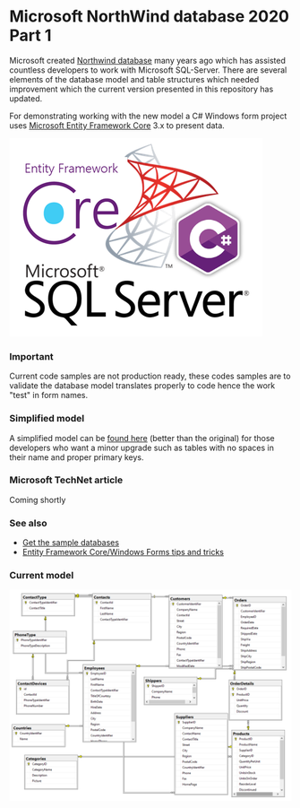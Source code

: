 # Microsoft NorthWind database 2020 Part 1

Microsoft created [Northwind database](https://github.com/Microsoft/sql-server-samples/tree/master/samples/databases/northwind-pubs) many years ago which has assisted countless developers to work with Microsoft SQL-Server. There are several elements of the database model and table structures which needed improvement which the current version presented in this repository has updated.

For demonstrating working with the new model a C# Windows form project uses [Microsoft Entity Framework Core](https://docs.microsoft.com/en-us/ef/core/) 3.x to present data. 


![ef](assets/Microsoft1.png)

### Important
Current code samples are not production ready, these codes samples are to validate the database model translates properly to code hence the work "test" in form names.

### Simplified model
A simplified model can be [found here](https://github.com/karenpayneoregon/NorthWind2020-scripts/blob/master/README.md) (better than the original) for those developers who want a minor upgrade such as tables with no spaces in their name and proper primary keys.

### Microsoft TechNet article
Coming shortly

### See also

- [Get the sample databases](https://docs.microsoft.com/en-us/dotnet/framework/data/adonet/sql/linq/downloading-sample-databases)
- [Entity Framework Core/Windows Forms tips and tricks](https://social.technet.microsoft.com/wiki/contents/articles/53635.entity-framework-corewindows-forms-tips-and-tricks.aspx)

### Current model

![current model](assets/NorthSchema.png)
